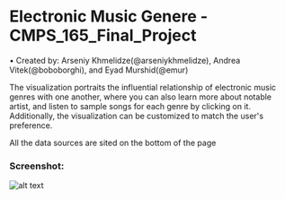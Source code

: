 # Electronic Music Genere - CMPS_165_Final_Project

• Created by:
Arseniy Khmelidze(@arseniykhmelidze), Andrea Vitek(@boboborghi), and Eyad Murshid(@emur)

The visualization portraits the influential relationship of electronic music genres with one another,
where you can also learn more about notable artist, and listen to sample songs for each genre by clicking on it. 
Additionally, the visualization can be customized to match the user's preference. 

All the data sources are sited on the bottom of the page

### Screenshot:

![alt text](https://i.imgur.com/lAU9mp0l.jpg)
